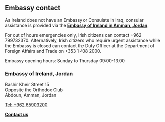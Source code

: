 ## Embassy contact

As Ireland does not have an Embassy or Consulate in Iraq, consular assistance is provided via the [**Embassy of Ireland in Amman, Jordan**](https://www.ireland.ie/en/jordan/amman/).

For out of hours emergencies only, Irish citizens can contact +962 799732370. Alternatively, Irish citizens who require urgent assistance while the Embassy is closed can contact the Duty Officer at the Department of Foreign Affairs and Trade on +353 1 408 2000.

Embassy opening hours: Sunday to Thursday 09:00-13.00

### Embassy of Ireland, Jordan

Bashir Kheir Street 15   
Opposite the Orthodox Club   
Abdoun, Amman, Jordan

[Tel: +962 65903200](tel:+96265903200)

[**Contact us**](/en/jordan/amman/contact/)